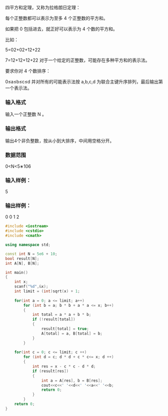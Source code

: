 四平方和定理，又称为拉格朗日定理：

每个正整数都可以表示为至多 4
 个正整数的平方和。

如果把 0
 包括进去，就正好可以表示为 4
 个数的平方和。

比如：

5=02+02+12+22

7=12+12+12+22
对于一个给定的正整数，可能存在多种平方和的表示法。

要求你对 4
 个数排序：

0≤a≤b≤c≤d
并对所有的可能表示法按 a,b,c,d
 为联合主键升序排列，最后输出第一个表示法。

### 输入格式
输入一个正整数 N
。

### 输出格式
输出4个非负整数，按从小到大排序，中间用空格分开。

### 数据范围
0<N<5∗106
### 输入样例：
5
### 输出样例：
0 0 1 2
```c++
#include <iostream>
#include <cstdio>
#include <cmath>

using namespace std;

const int N = 5e6 + 10;
bool result[N];
int A[N], B[N];

int main()
{
    int x;
    scanf("%d",&x);
    int limit = (int)sqrt(x) + 1;
    
    for(int a = 0; a <= limit; a++)
        for (int b = a; b * b + a * a <= x; b++)
        {
            int total = a * a + b * b;
            if (!result[total])
            {
                result[total] = true;
                A[total] = a, B[total] = b;
            }
        }
        
    for(int c = 0; c <= limit; c ++)
        for (int d = c; d * d + c * c<= x; d ++)
        {
            int res = x - c * c - d * d;
            if (result[res])
            {
                int a = A[res], b = B[res];
                cout<<c<<' '<<d<<' '<<a<<' '<<b;
                return 0;
            }
        }
    return 0;
}
```
